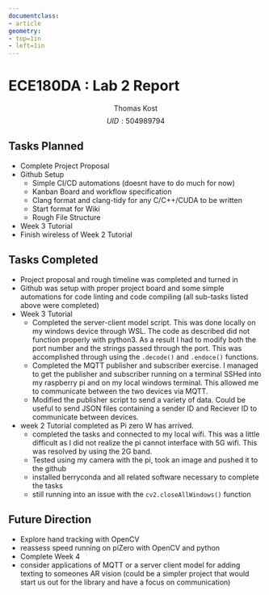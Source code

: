 ```yaml
---
documentclass:
- article
geometry:
- top=1in
- left=1in
---
```


# ECE180DA : Lab 2 Report

$$\text{Thomas Kost}$$
$$UID:504989794$$

## Tasks Planned

 - Complete Project Proposal
 - Github Setup
    - Simple CI/CD automations (doesnt have to do much for now)
    - Kanban Board and workflow specification
    - Clang format and clang-tidy for any C/C++/CUDA to be written
    - Start format for Wiki
    - Rough File Structure
- Week 3 Tutorial
- Finish wireless of Week 2 Tutorial


## Tasks Completed

- Project proposal and rough timeline was completed and turned in
- Github was setup with proper project board and some simple automations for code linting and code compiling (all sub-tasks listed above were completed)
- Week 3 Tutorial
    - Completed the server-client model script. This was done locally on my windows device through WSL. The code as described did not function properly with python3. As a result I had to modify both the port number and the strings passed through the port. This was accomplished through using the `.decode()` and `.endoce()` functions.
    - Completed the MQTT publisher and subscriber exercise. I managed to get the publisher and subscriber running on a terminal SSHed into my raspberry pi and on my local windows terminal. This allowed me to communicate between the two devices via MQTT. 
    - Modified the publisher script to send a variety of data. Could be useful to send JSON files containing a sender ID and Reciever ID to communicate between devices. 
- week 2 Tutorial completed as Pi zero W has arrived.
    - completed the tasks and connected to my local wifi. This was a little difficult as I did not realize the pi cannot interface with 5G wifi. This was resolved by using the 2G band. 
    - Tested using my camera with the pi, took an image and pushed it to the github
    - installed berryconda and all related software necessary to complete the tasks
    - still running into an issue with the `cv2.closeAllWindows()` function
## Future Direction

- Explore hand tracking with OpenCV
- reassess speed running on piZero with OpenCV and python
- Complete Week 4
- consider applications of MQTT or a server client model for adding texting to someones AR vision (could be a simpler project that would start us out for the library and have a focus on communication)